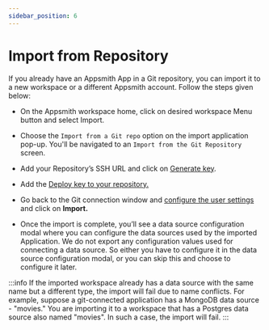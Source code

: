 ```yaml
---
sidebar_position: 6
---
```


# Import from Repository




   <VideoEmbed host="youtube" videoId="B4gR4XligTo" title="Import Apps from Git" caption="Import Apps from Git"/>


​If you already have an Appsmith App in a Git repository, you can import it to a new workspace or a different Appsmith account. Follow the steps given below:

* On the Appsmith workspace home, click on desired workspace Menu button and select Import.
* Choose the `Import from a Git repo` option on the import application pop-up. You'll be navigated to an `Import from the Git Repository` screen.
* Add your Repository’s SSH URL and click on [Generate key](/advanced-concepts/git-workflow/connecting-to-git-repository#generate-a-deploy-key).




  <VideoEmbed host="youtube" videoId="zrxgcI3m2lc" title="Version Control with Git" caption="Version Control with Git"/>


* Add the [Deploy key to your repository.](/advanced-concepts/git-workflow/connecting-to-git-repository#add-the-deploy-key-in-the-repository)​
* Go back to the Git connection window and [configure the user settings](/advanced-concepts/git-workflow/connecting-to-git-repository#user-configuration) and click on **Import.**
* Once the import is complete, you’ll see a data source configuration modal where you can configure the data sources used by the imported Application. We do not export any configuration values used for connecting a data source. So either you have to configure it in the data source configuration modal, or you can skip this and choose to configure it later.

:::info
If the imported workspace already has a data source with the same name but a different type, the import will fail due to name conflicts. For example, suppose a git-connected application has a MongoDB data source - "movies." You are importing it to a workspace that has a Postgres data source also named "movies". In such a case, the import will fail.
:::
